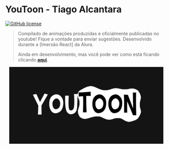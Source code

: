 # YouToon - Tiago Alcantara

[![GitHub license](https://img.shields.io/github/license/tiagoalcantara/youtoon?style=plastic)](https://github.com/tiagoalcantara/youtoon/blob/master/LICENSE)

>Compilado de animações produzidas e oficialmente publicadas no youtube! Fique a vontade para enviar sugestões. Desenvolvido durante a [Imersão React] da Alura.
>
> Ainda em desenvolvimento, mas você pode ver como está ficando clicando [**aqui**](https://youtoon.vercel.app/).

<p align="center">
  <img height="240px" alt="Logo do projeto" src="./docs/youtoon_github_template.png" />
</p>
